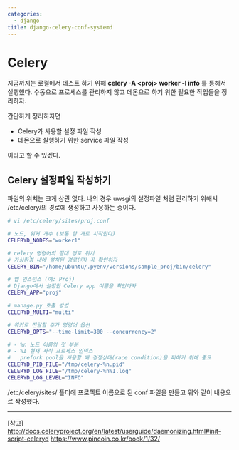 ```yaml
---
categories:
  - django
title: django-celery-conf-systemd
---
```


# Celery 

지금까지는 로컬에서 테스트 하기 위해 **celery -A \<proj\> worker -l info** 를 통해서 실행했다. 수동으로 프로세스를 관리하지 않고 데몬으로 하기 위한 필요한 작업들을 정리하자.

간단하게 정리하자면

* Celery가 사용할 설정 파일 작성
* 데몬으로 실행하기 위한 service 파일 작성

이라고 할 수 있겠다.

## Celery 설정파일 작성하기

파일의 위치는 크게 상관 없다. 나의 경우 uwsgi의 설정파일 처럼 관리하기 위해서 /etc/celery/의 경로에 생성하고 사용하는 중이다.

```sh
# vi /etc/celery/sites/proj.conf

# 노드, 워커 개수 (보통 한 개로 시작한다)
CELERYD_NODES="worker1"

# celery 명령어의 절대 경로 위치
# 가상환경 내에 설치된 경로인지 꼭 확인하자
CELERY_BIN="/home/ubuntu/.pyenv/versions/sample_proj/bin/celery"

# 앱 인스턴스 (예: Proj)
# Django에서 설정한 Celery app 이름을 확인하자
CELERY_APP="proj"

# manage.py 호출 방법
CELERYD_MULTI="multi"

# 워커로 전달할 추가 명령어 옵션
CELERYD_OPTS="--time-limit=300 --concurrency=2"

# - %n 노드 이름의 첫 부분
# - %I 현재 자식 프로세스 인덱스
#   prefork pool을 사용할 때 경쟁상태(race condition)을 피하기 위해 중요
CELERYD_PID_FILE="/tmp/celery-%n.pid"
CELERYD_LOG_FILE="/tmp/celery-%n%I.log"
CELERYD_LOG_LEVEL="INFO"
```

/etc/celery/sites/ 폴더에 프로젝트 이름으로 된 conf 파일을 만들고 위와 같이 내용으르 작성했다. 


---
[참고]
<http://docs.celeryproject.org/en/latest/userguide/daemonizing.html#init-script-celeryd>
<https://www.pincoin.co.kr/book/1/32/>
